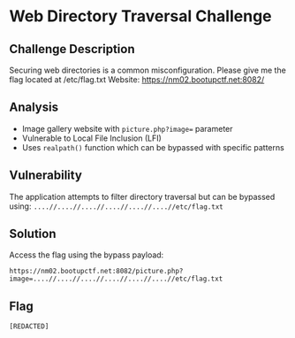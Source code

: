# Web Directory Traversal Challenge

## Challenge Description
Securing web directories is a common misconfiguration.
Please give me the flag located at /etc/flag.txt
Website: https://nm02.bootupctf.net:8082/

## Analysis
- Image gallery website with `picture.php?image=` parameter
- Vulnerable to Local File Inclusion (LFI)
- Uses `realpath()` function which can be bypassed with specific patterns

## Vulnerability
The application attempts to filter directory traversal but can be bypassed using:
`....//....//....//....//....//....//etc/flag.txt`

## Solution
Access the flag using the bypass payload:
```
https://nm02.bootupctf.net:8082/picture.php?image=....//....//....//....//....//....//etc/flag.txt
```

## Flag
`[REDACTED]`
